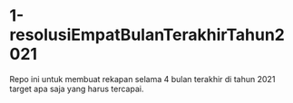 # 1-resolusiEmpatBulanTerakhirTahun2021
Repo ini untuk membuat rekapan selama 4 bulan terakhir di tahun 2021 target apa saja yang harus tercapai.
